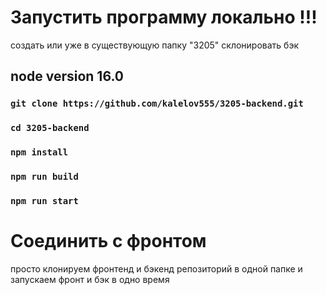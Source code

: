 # Запустить программу локально !!!

создать или уже в существующую папку "3205" склонировать бэк

## node version 16.0

### `git clone https://github.com/kalelov555/3205-backend.git`

### `cd 3205-backend`

### `npm install`

### `npm run build`

### `npm run start`

# Соединить с фронтом

просто клонируем фронтенд и бэкенд репозиторий в одной папке и запускаем фронт и бэк в одно время
